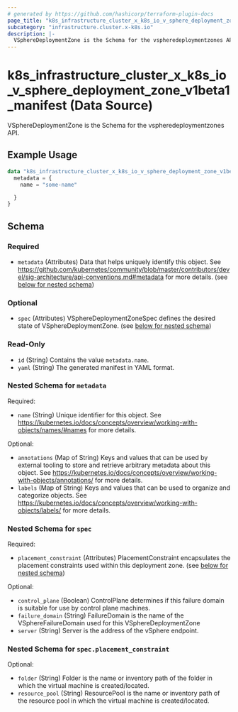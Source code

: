 ```yaml
---
# generated by https://github.com/hashicorp/terraform-plugin-docs
page_title: "k8s_infrastructure_cluster_x_k8s_io_v_sphere_deployment_zone_v1beta1_manifest Data Source - terraform-provider-k8s"
subcategory: "infrastructure.cluster.x-k8s.io"
description: |-
  VSphereDeploymentZone is the Schema for the vspheredeploymentzones API.
---
```


# k8s_infrastructure_cluster_x_k8s_io_v_sphere_deployment_zone_v1beta1_manifest (Data Source)

VSphereDeploymentZone is the Schema for the vspheredeploymentzones API.

## Example Usage

```terraform
data "k8s_infrastructure_cluster_x_k8s_io_v_sphere_deployment_zone_v1beta1_manifest" "example" {
  metadata = {
    name = "some-name"

  }
}
```

<!-- schema generated by tfplugindocs -->
## Schema

### Required

- `metadata` (Attributes) Data that helps uniquely identify this object. See https://github.com/kubernetes/community/blob/master/contributors/devel/sig-architecture/api-conventions.md#metadata for more details. (see [below for nested schema](#nestedatt--metadata))

### Optional

- `spec` (Attributes) VSphereDeploymentZoneSpec defines the desired state of VSphereDeploymentZone. (see [below for nested schema](#nestedatt--spec))

### Read-Only

- `id` (String) Contains the value `metadata.name`.
- `yaml` (String) The generated manifest in YAML format.

<a id="nestedatt--metadata"></a>
### Nested Schema for `metadata`

Required:

- `name` (String) Unique identifier for this object. See https://kubernetes.io/docs/concepts/overview/working-with-objects/names/#names for more details.

Optional:

- `annotations` (Map of String) Keys and values that can be used by external tooling to store and retrieve arbitrary metadata about this object. See https://kubernetes.io/docs/concepts/overview/working-with-objects/annotations/ for more details.
- `labels` (Map of String) Keys and values that can be used to organize and categorize objects. See https://kubernetes.io/docs/concepts/overview/working-with-objects/labels/ for more details.


<a id="nestedatt--spec"></a>
### Nested Schema for `spec`

Required:

- `placement_constraint` (Attributes) PlacementConstraint encapsulates the placement constraints used within this deployment zone. (see [below for nested schema](#nestedatt--spec--placement_constraint))

Optional:

- `control_plane` (Boolean) ControlPlane determines if this failure domain is suitable for use by control plane machines.
- `failure_domain` (String) FailureDomain is the name of the VSphereFailureDomain used for this VSphereDeploymentZone
- `server` (String) Server is the address of the vSphere endpoint.

<a id="nestedatt--spec--placement_constraint"></a>
### Nested Schema for `spec.placement_constraint`

Optional:

- `folder` (String) Folder is the name or inventory path of the folder in which the virtual machine is created/located.
- `resource_pool` (String) ResourcePool is the name or inventory path of the resource pool in which the virtual machine is created/located.
